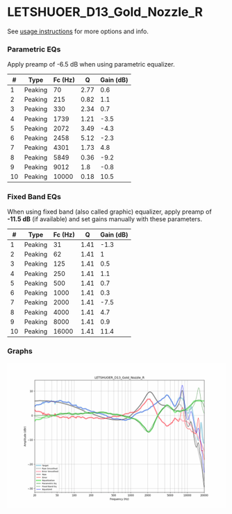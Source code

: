 # LETSHUOER_D13_Gold_Nozzle_R
See [usage instructions](https://github.com/jaakkopasanen/AutoEq#usage) for more options and info.

### Parametric EQs
Apply preamp of -6.5 dB when using parametric equalizer.

|   # | Type    |   Fc (Hz) |    Q |   Gain (dB) |
|-----|---------|-----------|------|-------------|
|   1 | Peaking |        70 | 2.77 |         0.6 |
|   2 | Peaking |       215 | 0.82 |         1.1 |
|   3 | Peaking |       330 | 2.34 |         0.7 |
|   4 | Peaking |      1739 | 1.21 |        -3.5 |
|   5 | Peaking |      2072 | 3.49 |        -4.3 |
|   6 | Peaking |      2458 | 5.12 |        -2.3 |
|   7 | Peaking |      4301 | 1.73 |         4.8 |
|   8 | Peaking |      5849 | 0.36 |        -9.2 |
|   9 | Peaking |      9012 | 1.8  |        -0.8 |
|  10 | Peaking |     10000 | 0.18 |        10.5 |

### Fixed Band EQs
When using fixed band (also called graphic) equalizer, apply preamp of **-11.5 dB** (if available) and set gains manually with these parameters.

|   # | Type    |   Fc (Hz) |    Q |   Gain (dB) |
|-----|---------|-----------|------|-------------|
|   1 | Peaking |        31 | 1.41 |        -1.3 |
|   2 | Peaking |        62 | 1.41 |         1   |
|   3 | Peaking |       125 | 1.41 |         0.5 |
|   4 | Peaking |       250 | 1.41 |         1.1 |
|   5 | Peaking |       500 | 1.41 |         0.7 |
|   6 | Peaking |      1000 | 1.41 |         0.3 |
|   7 | Peaking |      2000 | 1.41 |        -7.5 |
|   8 | Peaking |      4000 | 1.41 |         4.7 |
|   9 | Peaking |      8000 | 1.41 |         0.9 |
|  10 | Peaking |     16000 | 1.41 |        11.4 |

### Graphs
![](./LETSHUOER_D13_Gold_Nozzle_R.png)
